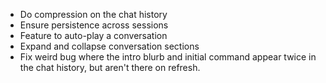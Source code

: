 * Do compression on the chat history
* Ensure persistence across sessions
* Feature to auto-play a conversation
* Expand and collapse conversation sections
* Fix weird bug where the intro blurb and initial command appear twice in the chat history, but aren't there on refresh.
